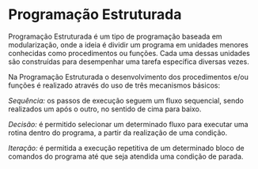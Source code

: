 # Programação Estruturada 

Programação Estruturada é um tipo de programação baseada em modularização, onde a ideia é dividir um programa em unidades menores conhecidas como procedimentos ou funções. Cada uma dessas unidades são construídas para desempenhar uma tarefa específica diversas vezes.

Na Programação Estruturada o desenvolvimento dos procedimentos e/ou funções é realizado através do uso de três mecanismos básicos:

*Sequência:* os passos de execução seguem um fluxo sequencial, sendo realizados um após o outro, no sentido de cima para baixo.

*Decisão:* é permitido selecionar um determinado fluxo para executar uma rotina dentro do programa, a partir da realização de uma condição.

*Iteração:* é permitida a execução repetitiva de um determinado bloco de comandos do programa até que seja atendida uma condição de parada.